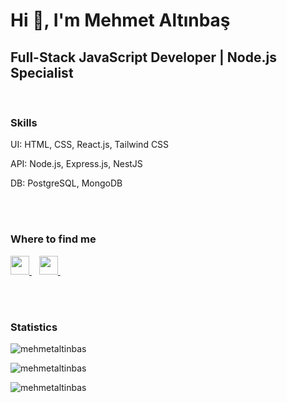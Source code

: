 <h1>Hi 👋, I'm Mehmet Altınbaş</h1>
<h2>Full-Stack JavaScript Developer | Node.js Specialist</h2>
<p></p>
<br />
<h3>Skills</h3>
<p>UI: HTML, CSS, React.js, Tailwind CSS</p>
<p>API: Node.js, Express.js, NestJS</p>
<p>DB: PostgreSQL, MongoDB</p>
<br />
<br />
<h3>Where to find me</h3>
<p>
    <a href="https://altnbsmehmet.com" target="_blank">
        <img src="https://img.icons8.com/ios-filled/50/domain.png" width="30" />
    </a>&nbsp;&nbsp;
    <a href="https://www.linkedin.com/in/mehmetaltinbas" target="_blank">
        <img src="https://cdn.jsdelivr.net/gh/devicons/devicon/icons/linkedin/linkedin-original.svg" width="30" />
    </a>&nbsp;&nbsp;
    <!-- <a href="https://www.youtube.com/@altnbsmehmet" target="_blank">
        <img src="https://img.icons8.com/color/48/youtube-play.png" width="30" /> -->
    <!-- </a>&nbsp;&nbsp;
    <a href="https://www.upwork.com/freelancers/~01dfb57165246d32bc" target="_blank">
        <img src="https://cdn.jsdelivr.net/gh/simple-icons/simple-icons/icons/upwork.svg" width="30" />
    </a>&nbsp;&nbsp; -->
</p>
<br />
<br />
<h3>Statistics</h3>
<p><img align="center" src="https://github-readme-stats.vercel.app/api?username=mehmetaltinbas&show_icons=true&locale=en" alt="mehmetaltinbas" /></p>
<p><img align="center" src="https://github-readme-streak-stats.herokuapp.com/?user=mehmetaltinbas&" alt="mehmetaltinbas" /></p>
<p><img src="https://github-readme-stats.vercel.app/api/top-langs?username=mehmetaltinbas&show_icons=true&locale=en&layout=compact" alt="mehmetaltinbas" /></p>
